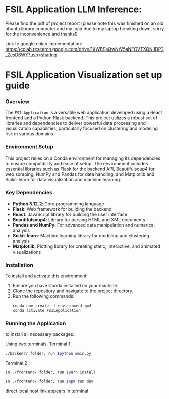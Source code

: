 # FSIL Application LLM Inference:
Please find the pdf of project report (please note this was finished on an old ubuntu library computer and my ipad due to my laptop breaking down, sorry for the inconvenience and thanks!)

Link to google colab implementation: https://colab.research.google.com/drive/1XWBSsQwNtV5aNEOVTXQNJDP2_ZesD6WY?usp=sharing


# FSIL Application Visualization set up guide
### Overview
The `FSILApplication` is a versatile web application developed using a React frontend and a Python Flask backend. This project utilizes a robust set of libraries and dependencies to deliver powerful data processing and visualization capabilities, particularly focused on clustering and modeling risk in various domains.

### Environment Setup
This project relies on a Conda environment for managing its dependencies to ensure compatibility and ease of setup. The environment includes essential libraries such as Flask for the backend API, Beautifulsoup4 for web scraping, NumPy and Pandas for data handling, and Matplotlib and Scikit-learn for data visualization and machine learning.

### Key Dependencies
- **Python 3.12.2**: Core programming language
- **Flask**: Web framework for building the backend
- **React**: JavaScript library for building the user interface
- **Beautifulsoup4**: Library for parsing HTML and XML documents
- **Pandas and NumPy**: For advanced data manipulation and numerical analysis
- **Scikit-learn**: Machine learning library for modeling and clustering analysis
- **Matplotlib**: Plotting library for creating static, interactive, and animated visualizations

### Installation
To install and activate this environment:
1. Ensure you have Conda installed on your machine.
2. Clone the repository and navigate to the project directory.
3. Run the following commands:
   ```bash
   conda env create -f environment.yml
   conda activate FSILApplication
   ```

### Running the Application
to install all necessary packages.

Using two terminals,
Terminal 1 :
```bash
./backend/ folder, run $python main.py
```
Terminal 2 :
```bash
In ./frontend/ folder, run $yarn install

In ./frontend/ folder, run $npm run dev
```

direct local host link appears in terminal

